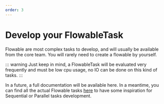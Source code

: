 ```yaml
---
order: 3
---
```

# Develop your FlowableTask

Flowable are most complex tasks to develop, and will usually be available from the core team. You will rarely need to create a flowable by yourself.

::: warning
Just keep in mind, a FlowableTask will be evaluated very frequently and must be low cpu usage, no IO can be done on this kind of tasks.
:::

In a future, a full documentation will be available here. In a meantime, you can find all the actual Flowable tasks [here](https://github.com/kestra-io/kestra/tree/develop/core/src/main/java/org/kestra/core/tasks/flows) to have some inspiration for Sequential or Parallel tasks development.


